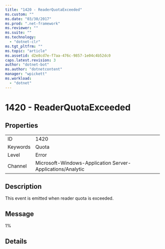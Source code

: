 ```yaml
---
title: "1420 - ReaderQuotaExceeded"
ms.custom: ""
ms.date: "03/30/2017"
ms.prod: ".net-framework"
ms.reviewer: ""
ms.suite: ""
ms.technology: 
  - "dotnet-clr"
ms.tgt_pltfrm: ""
ms.topic: "article"
ms.assetid: d2e8cd7e-f7aa-476c-9857-1e04c4b52dc0
caps.latest.revision: 3
author: "dotnet-bot"
ms.author: "dotnetcontent"
manager: "wpickett"
ms.workload: 
  - "dotnet"
---
```

# 1420 - ReaderQuotaExceeded
## Properties  
  
|||  
|-|-|  
|ID|1420|  
|Keywords|Quota|  
|Level|Error|  
|Channel|Microsoft-Windows-Application Server-Applications/Analytic|  
  
## Description  
 This event is emitted when reader quota is exceeded.  
  
## Message  
 1%  
  
## Details
